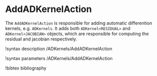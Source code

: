 # AddADKernelAction

The `AddADKernelAction` is responsible for adding automatic differention
kernels, e.g. `ADKernels`. It adds both `ADKernel<RESIDUAL>` and
`ADKernel<JACOBIAN>` objects, which are responsible for computing the residual
and jacobian respectively.

!syntax description /ADKernels/AddADKernelAction

!syntax parameters /ADKernels/AddADKernelAction

!bibtex bibliography
